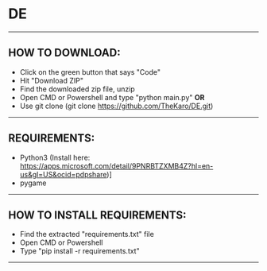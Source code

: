 # DE

---
## HOW TO DOWNLOAD:
- Click on the green button that says "Code"
- Hit "Download ZIP"
- Find the downloaded zip file, unzip
- Open CMD or Powershell and type "python main.py"
  **OR**
- Use git clone (git clone https://github.com/TheKaro/DE.git)
---
## REQUIREMENTS:
- Python3 (Install here: https://apps.microsoft.com/detail/9PNRBTZXMB4Z?hl=en-us&gl=US&ocid=pdpshare)]
- pygame
---
## HOW TO INSTALL REQUIREMENTS:
- Find the extracted "requirements.txt" file
- Open CMD or Powershell
- Type "pip install -r requirements.txt"
---
